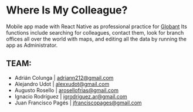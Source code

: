 # Where Is My Colleague?
Mobile app made with React Native as professional practice for [Globant](https://www.globant.com/)
Its functions include searching for colleagues, contact them, look for branch offices all over the world with maps, and editing all the data by running the app as Administrator.

## TEAM:

- Adrián Colunga | adriann212@gmail.com
- Alejandro Udot | alexxudot@gmail.com
- Augusto Rosello | arosellofrias@gmail.com
- Ignacio Rodríguez | igrodriguez.ar@gmail.com
- Juan Francisco Pagés | jfranciscopages@gmail.com
